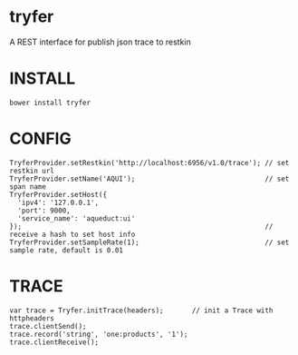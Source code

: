 tryfer
======

A REST interface for publish json trace to restkin

INSTALL
=======

	bower install tryfer

CONFIG
======

    TryferProvider.setRestkin('http://localhost:6956/v1.0/trace'); // set restkin url
    TryferProvider.setName('AQUI');                                // set span name
    TryferProvider.setHost({
      'ipv4': '127.0.0.1',
      'port': 9000,
      'service_name': 'aqueduct:ui'
    });                                                            // receive a hash to set host info
    TryferProvider.setSampleRate(1);                               // set sample rate, default is 0.01

TRACE
=====

    var trace = Tryfer.initTrace(headers);       // init a Trace with httpheaders
    trace.clientSend();
    trace.record('string', 'one:products', '1');
    trace.clientReceive();
